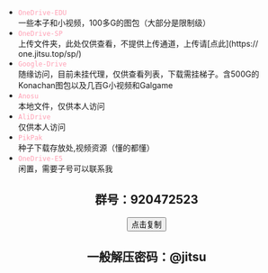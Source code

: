 - <font color="#FFA0B4"><code>OneDrive-EDU</code></font><br> 一些本子和小视频，100多G的图包（大部分是限制级）<br>
- <font color="#FFA0B4"><code>OneDrive-SP</code></font><br> 上传文件夹，此处仅供查看，不提供上传通道，上传请[点此](https:// one.jitsu.top/sp/)<br>
- <font color="#FFA0B4"><code>Google-Drive</code></font><br> 随缘访问，目前未挂代理，仅供查看列表，下载需挂梯子。含500G的Konachan图包以及几百G小视频和Galgame<br>
- <font color="#FFA0B4"><code>Anosu</code></font><br> 本地文件，仅供本人访问<br>
- <font color="#FFA0B4"><code>AliDrive</code></font><br> 仅供本人访问<br>
- <font color="#FFA0B4"><code>PikPak</code></font><br> 种子下载存放处,视频资源（懂的都懂）<br>
- <font color="#FFA0B4"><code>OneDrive-E5</code></font><br> 闲置，需要子号可以联系我

<div align=center><center><h2>群号：920472523</h2><button id="copy" class="btn chakra-stack button" data-clipboard-text="920472523">点击复制</button></center></div>

<div align=center><center><h2>一般解压密码：@jitsu</h2></center></div>
